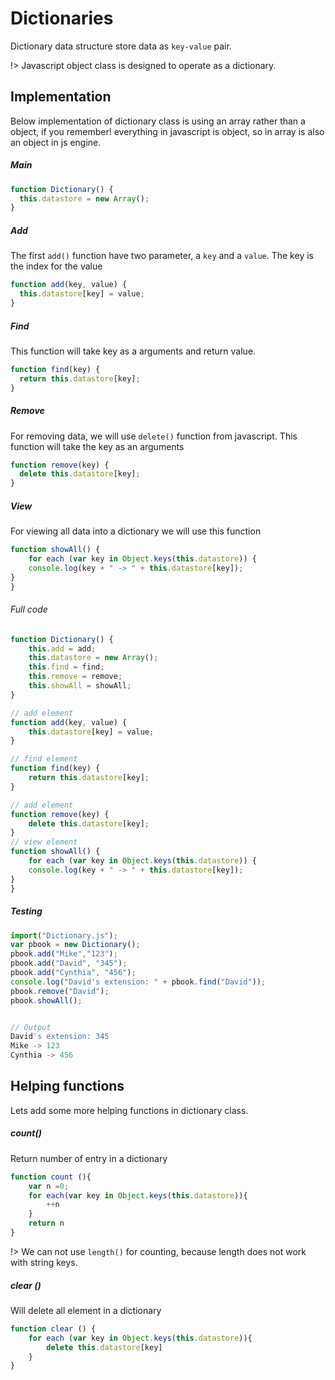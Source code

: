 # Dictionaries

Dictionary data structure store data as `key-value` pair.

!> Javascript object class is designed to operate as a dictionary.

## Implementation

Below implementation of dictionary class is using an array rather than a object, if you remember! everything in javascript is object, so in array is also an object in js engine.

##### Main

```js
function Dictionary() {
  this.datastore = new Array();
}
```

##### Add

The first `add()` function have two parameter, a `key` and a `value`. The key is the index for the value

```js
function add(key, value) {
  this.datastore[key] = value;
}
```

##### Find

This function will take key as a arguments and return value.

```js
function find(key) {
  return this.datastore[key];
}
```

##### Remove

For removing data, we will use `delete()` function from javascript. This function will take the key as an arguments

```js
function remove(key) {
  delete this.datastore[key];
}
```

##### View

For viewing all data into a dictionary we will use this function

```js
function showAll() {
    for each (var key in Object.keys(this.datastore)) {
    console.log(key + " -> " + this.datastore[key]);
}
}
```

###### Full code

```js
function Dictionary() {
    this.add = add;
    this.datastore = new Array();
    this.find = find;
    this.remove = remove;
    this.showAll = showAll;
}

// add element
function add(key, value) {
    this.datastore[key] = value;
}

// find element
function find(key) {
    return this.datastore[key];
}

// add element
function remove(key) {
    delete this.datastore[key];
}
// view element
function showAll() {
    for each (var key in Object.keys(this.datastore)) {
    console.log(key + " -> " + this.datastore[key]);
}
}
```

##### Testing

```js
import("Dictionary.js");
var pbook = new Dictionary();
pbook.add("Mike","123");
pbook.add("David", "345");
pbook.add("Cynthia", "456");
console.log("David's extension: " + pbook.find("David"));
pbook.remove("David");
pbook.showAll();


// Output
David's extension: 345
Mike -> 123
Cynthia -> 456
```

## Helping functions

Lets add some more helping functions in dictionary class.

##### count()

Return number of entry in a dictionary

```js
function count (){
    var n =0;
    for each(var key in Object.keys(this.datastore)){
        ++n
    }
    return n
}
```

!> We can not use `length()` for counting, because length does not work with string keys.

##### clear ()

Will delete all element in a dictionary

```js
function clear () {
    for each (var key in Object.keys(this.datastore)){
        delete this.datastore[key]
    }
}
```
